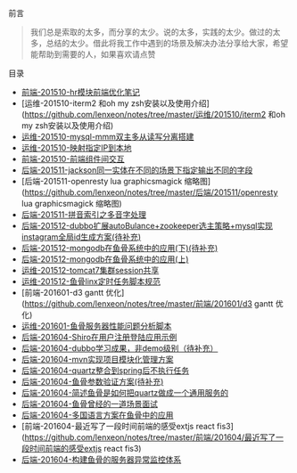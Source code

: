 前言

> 我们总是索取的太多，而分享的太少。说的太多，实践的太少。做过的太多，总结的太少。借此将我工作中遇到的场景及解决办法分享给大家，希望能帮助到需要的人，如果喜欢请点赞


目录


* [前端-201510-hr模块前端优化笔记](https://github.com/lenxeon/notes/tree/master/前端/201510/hr模块前端优化笔记)
* [运维-201510-iterm2 和oh my zsh安装以及使用介绍](https://github.com/lenxeon/notes/tree/master/运维/201510/iterm2 和oh my zsh安装以及使用介绍)
* [运维-201510-mysql-mmm双主多从读写分离搭建](https://github.com/lenxeon/notes/tree/master/运维/201510/mysql-mmm双主多从读写分离搭建)
* [运维-201510-映射指定IP到本地](https://github.com/lenxeon/notes/tree/master/运维/201510/映射指定IP到本地)
* [前端-201510-前端组件间交互](https://github.com/lenxeon/notes/tree/master/前端/201510/前端组件间交互)
* [后端-201511-jackson同一实体在不同的场景下指定输出不同的字段](https://github.com/lenxeon/notes/tree/master/后端/201511/jackson同一实体在不同的场景下指定输出不同的字段)
* [后端-201511-openresty lua graphicsmagick 缩略图](https://github.com/lenxeon/notes/tree/master/后端/201511/openresty lua graphicsmagick 缩略图)
* [后端-201511-拼音索引之多音字处理](https://github.com/lenxeon/notes/tree/master/后端/201511/拼音索引之多音字处理)
* [后端-201512-dubbo扩展autoBulance+zookeeper选主策略+mysql实现instagram全局id生成方案(待补充)](https://github.com/lenxeon/notes/tree/master/后端/201512/dubbo扩展autoBulance+zookeeper选主策略+mysql实现instagram全局id生成方案(待补充))
* [后端-201512-mongodb在鱼骨系统中的应用(下)(待补充)](https://github.com/lenxeon/notes/tree/master/后端/201512/mongodb在鱼骨系统中的应用(下)(待补充))
* [后端-201512-mongodb在鱼骨系统中的应用(上)](https://github.com/lenxeon/notes/tree/master/后端/201512/mongodb在鱼骨系统中的应用(上))
* [运维-201512-tomcat7集群session共享](https://github.com/lenxeon/notes/tree/master/运维/201512/tomcat7集群session共享)
* [运维-201512-鱼骨linx定时任务脚本规范](https://github.com/lenxeon/notes/tree/master/运维/201512/鱼骨linx定时任务脚本规范)
* [前端-201601-d3 gantt 优化](https://github.com/lenxeon/notes/tree/master/前端/201601/d3 gantt 优化)
* [运维-201601-鱼骨服务器性能问题分析脚本](https://github.com/lenxeon/notes/tree/master/运维/201601/鱼骨服务器性能问题分析脚本)
* [后端-201604-Shiro在用户注册登陆应用示例](https://github.com/lenxeon/notes/tree/master/后端/201604/Shiro在用户注册登陆应用示例)
* [后端-201604-dubbo学习成果，非demo级别（待补充）](https://github.com/lenxeon/notes/tree/master/后端/201604/dubbo学习成果，非demo级别（待补充）)
* [后端-201604-mvn实现项目模块化管理方案](https://github.com/lenxeon/notes/tree/master/后端/201604/mvn实现项目模块化管理方案)
* [后端-201604-quartz整合到spring后不执行任务](https://github.com/lenxeon/notes/tree/master/后端/201604/quartz整合到spring后不执行任务)
* [后端-201604-鱼骨参数验证方案(待补充)](https://github.com/lenxeon/notes/tree/master/后端/201604/鱼骨参数验证方案(待补充))
* [后端-201604-简述鱼骨是如何把quartz做成一个通用服务的](https://github.com/lenxeon/notes/tree/master/后端/201604/简述鱼骨是如何把quartz做成一个通用服务的)
* [后端-201604-鱼骨曾经的一道场景面试](https://github.com/lenxeon/notes/tree/master/后端/201604/鱼骨曾经的一道场景面试)
* [后端-201604-多国语言方案在鱼骨中的应用](https://github.com/lenxeon/notes/tree/master/后端/201604/多国语言方案在鱼骨中的应用)
* [前端-201604-最近写了一段时间前端的感受extjs react fis3](https://github.com/lenxeon/notes/tree/master/前端/201604/最近写了一段时间前端的感受extjs react fis3)
* [后端-201604-构建鱼骨的服务器异常监控体系](https://github.com/lenxeon/notes/tree/master/后端/201604/构建鱼骨的服务器异常监控体系)
